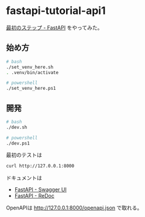 # fastapi-tutorial-api1

[最初のステップ - FastAPI](https://fastapi.tiangolo.com/ja/tutorial/first-steps/)
をやってみた。

## 始め方

```bash
# bash
./set_venv_here.sh
. .venv/bin/activate

# powershell
./set_venv_here.ps1
```

## 開発

```bash
# bash
./dev.sh

# powershell
./dev.ps1
```

最初のテストは

```bash
curl http://127.0.0.1:8000
```

ドキュメントは

- [FastAPI - Swagger UI](http://127.0.0.1:8000/docs)
- [FastAPI \- ReDoc](http://127.0.0.1:8000/redoc)

OpenAPIは <http://127.0.0.1:8000/openapi.json> で取れる。
